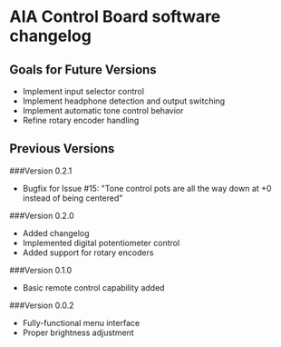 AIA Control Board software changelog
====================================
 
Goals for Future Versions
-------------------------
 * Implement input selector control
 * Implement headphone detection and output switching
 * Implement automatic tone control behavior
 * Refine rotary encoder handling

Previous Versions
-----------------

###Version 0.2.1
 * Bugfix for Issue #15: "Tone control pots are all the way down at +0 instead
   of being centered"

###Version 0.2.0
 * Added changelog
 * Implemented digital potentiometer control
 * Added support for rotary encoders

###Version 0.1.0

 * Basic remote control capability added

###Version 0.0.2

 * Fully-functional menu interface
 * Proper brightness adjustment